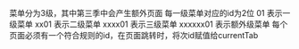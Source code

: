 菜单分为3级，其中第三季中会产生额外页面
每一级菜单对应的id为2位
01 表示一级菜单
xx01 表示二级菜单
xxxx01 表示三级菜单
xxxxxx01 表示额外级菜单
每个页面必须有一个符合规则的id，在页面跳转时，将次id赋值给currentTab
